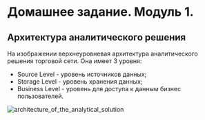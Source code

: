 # Домашнее задание. Модуль 1.
## Архитектура аналитического решения
На изображении верхнеуровневая архитектура аналитического решения торговой сети.
Она имеет 3 уровня:
- Source Level - уровень источников данных;
- Storage Level - уровень хранения данных;
- Business Level - уровень для доступа к данным бизнес пользователей.

![architecture_of_the_analytical_solution](https://github.com/user-attachments/assets/0b436e04-9ee5-4a42-a4dc-639ec708a544)

